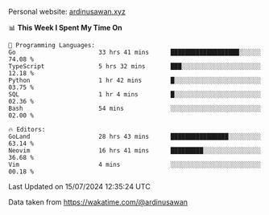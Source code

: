 Personal website: [ardinusawan.xyz](https://ardinusawan.xyz)

<!--START_SECTION:waka-->
📊 **This Week I Spent My Time On** 

```text
💬 Programming Languages: 
Go                       33 hrs 41 mins      ███████████████████░░░░░░   74.08 % 
TypeScript               5 hrs 32 mins       ███░░░░░░░░░░░░░░░░░░░░░░   12.18 % 
Python                   1 hr 42 mins        █░░░░░░░░░░░░░░░░░░░░░░░░   03.75 % 
SQL                      1 hr 4 mins         █░░░░░░░░░░░░░░░░░░░░░░░░   02.36 % 
Bash                     54 mins             ░░░░░░░░░░░░░░░░░░░░░░░░░   02.00 % 

🔥 Editors: 
GoLand                   28 hrs 43 mins      ████████████████░░░░░░░░░   63.14 % 
Neovim                   16 hrs 41 mins      █████████░░░░░░░░░░░░░░░░   36.68 % 
Vim                      4 mins              ░░░░░░░░░░░░░░░░░░░░░░░░░   00.18 % 
```


 Last Updated on 15/07/2024 12:35:24 UTC
<!--END_SECTION:waka-->
Data taken from https://wakatime.com/@ardinusawan
